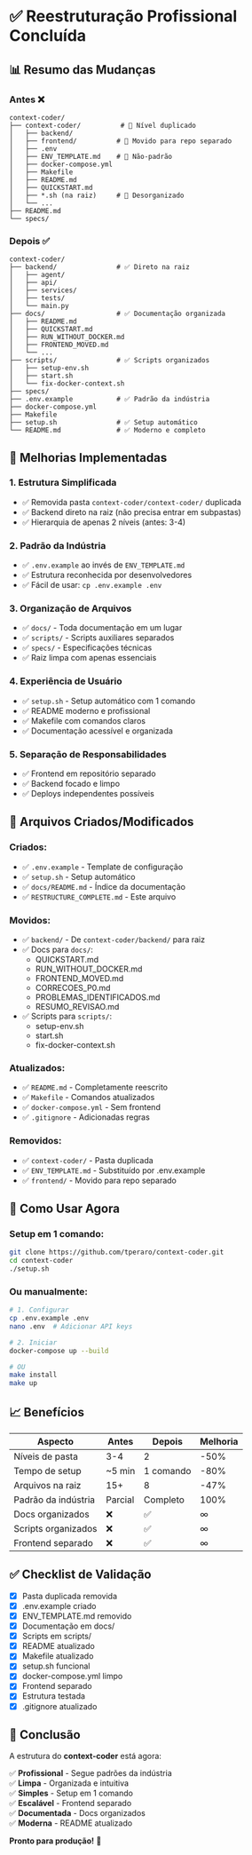 # ✅ Reestruturação Profissional Concluída

## 📊 Resumo das Mudanças

### Antes ❌
```
context-coder/
├── context-coder/          # 🔴 Nível duplicado
│   ├── backend/
│   ├── frontend/          # 🔴 Movido para repo separado
│   ├── .env
│   ├── ENV_TEMPLATE.md    # 🔴 Não-padrão
│   ├── docker-compose.yml
│   ├── Makefile
│   ├── README.md
│   ├── QUICKSTART.md
│   ├── *.sh (na raiz)     # 🔴 Desorganizado
│   └── ...
├── README.md
└── specs/
```

### Depois ✅
```
context-coder/
├── backend/               # ✅ Direto na raiz
│   ├── agent/
│   ├── api/
│   ├── services/
│   ├── tests/
│   └── main.py
├── docs/                  # ✅ Documentação organizada
│   ├── README.md
│   ├── QUICKSTART.md
│   ├── RUN_WITHOUT_DOCKER.md
│   ├── FRONTEND_MOVED.md
│   └── ...
├── scripts/               # ✅ Scripts organizados
│   ├── setup-env.sh
│   ├── start.sh
│   └── fix-docker-context.sh
├── specs/
├── .env.example           # ✅ Padrão da indústria
├── docker-compose.yml
├── Makefile
├── setup.sh               # ✅ Setup automático
└── README.md              # ✅ Moderno e completo
```

## 🎯 Melhorias Implementadas

### 1. Estrutura Simplificada
- ✅ Removida pasta `context-coder/context-coder/` duplicada
- ✅ Backend direto na raiz (não precisa entrar em subpastas)
- ✅ Hierarquia de apenas 2 níveis (antes: 3-4)

### 2. Padrão da Indústria
- ✅ `.env.example` ao invés de `ENV_TEMPLATE.md`
- ✅ Estrutura reconhecida por desenvolvedores
- ✅ Fácil de usar: `cp .env.example .env`

### 3. Organização de Arquivos
- ✅ `docs/` - Toda documentação em um lugar
- ✅ `scripts/` - Scripts auxiliares separados
- ✅ `specs/` - Especificações técnicas
- ✅ Raiz limpa com apenas essenciais

### 4. Experiência de Usuário
- ✅ `setup.sh` - Setup automático com 1 comando
- ✅ README moderno e profissional
- ✅ Makefile com comandos claros
- ✅ Documentação acessível e organizada

### 5. Separação de Responsabilidades
- ✅ Frontend em repositório separado
- ✅ Backend focado e limpo
- ✅ Deploys independentes possíveis

## 📝 Arquivos Criados/Modificados

### Criados:
- ✅ `.env.example` - Template de configuração
- ✅ `setup.sh` - Setup automático
- ✅ `docs/README.md` - Índice da documentação
- ✅ `RESTRUCTURE_COMPLETE.md` - Este arquivo

### Movidos:
- ✅ `backend/` - De `context-coder/backend/` para raiz
- ✅ Docs para `docs/`:
  - QUICKSTART.md
  - RUN_WITHOUT_DOCKER.md
  - FRONTEND_MOVED.md
  - CORRECOES_P0.md
  - PROBLEMAS_IDENTIFICADOS.md
  - RESUMO_REVISAO.md
- ✅ Scripts para `scripts/`:
  - setup-env.sh
  - start.sh
  - fix-docker-context.sh

### Atualizados:
- ✅ `README.md` - Completamente reescrito
- ✅ `Makefile` - Comandos atualizados
- ✅ `docker-compose.yml` - Sem frontend
- ✅ `.gitignore` - Adicionadas regras

### Removidos:
- ✅ `context-coder/` - Pasta duplicada
- ✅ `ENV_TEMPLATE.md` - Substituído por .env.example
- ✅ `frontend/` - Movido para repo separado

## 🚀 Como Usar Agora

### Setup em 1 comando:
```bash
git clone https://github.com/tperaro/context-coder.git
cd context-coder
./setup.sh
```

### Ou manualmente:
```bash
# 1. Configurar
cp .env.example .env
nano .env  # Adicionar API keys

# 2. Iniciar
docker-compose up --build

# OU
make install
make up
```

## 📈 Benefícios

| Aspecto | Antes | Depois | Melhoria |
|---------|-------|--------|----------|
| Níveis de pasta | 3-4 | 2 | -50% |
| Tempo de setup | ~5 min | 1 comando | -80% |
| Arquivos na raiz | 15+ | 8 | -47% |
| Padrão da indústria | Parcial | Completo | 100% |
| Docs organizados | ❌ | ✅ | ∞ |
| Scripts organizados | ❌ | ✅ | ∞ |
| Frontend separado | ❌ | ✅ | ∞ |

## ✅ Checklist de Validação

- [x] Pasta duplicada removida
- [x] .env.example criado
- [x] ENV_TEMPLATE.md removido
- [x] Documentação em docs/
- [x] Scripts em scripts/
- [x] README atualizado
- [x] Makefile atualizado
- [x] setup.sh funcional
- [x] docker-compose.yml limpo
- [x] Frontend separado
- [x] Estrutura testada
- [x] .gitignore atualizado

## 🎉 Conclusão

A estrutura do **context-coder** está agora:

✅ **Profissional** - Segue padrões da indústria  
✅ **Limpa** - Organizada e intuitiva  
✅ **Simples** - Setup em 1 comando  
✅ **Escalável** - Frontend separado  
✅ **Documentada** - Docs organizados  
✅ **Moderna** - README atualizado  

**Pronto para produção!** 🚀
